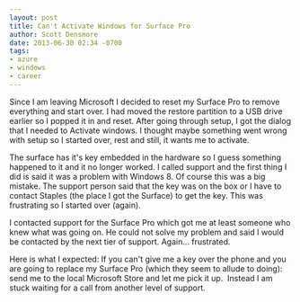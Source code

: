 ```yaml
---
layout: post
title: Can't Activate Windows for Surface Pro
author: Scott Densmore
date: 2013-06-30 02:34 -0700
tags:
- azure
- windows
- career
---
```


Since I am leaving Microsoft I decided to reset my Surface Pro to remove everything and start over. I had moved the restore partition to a USB drive earlier so I popped it in and reset. After going through setup, I got the dialog that I needed to Activate windows. I thought maybe something went wrong with setup so I started over, rest and still, it wants me to activate.

The surface has it's key embedded in the hardware so I guess something happened to it and it no longer worked. I called support and the first thing I did is said it was a problem with Windows 8. Of course this was a big mistake. The support person said that the key was on the box or I have to contact Staples (the place I got the Surface) to get the key. This was frustrating so I started over (again).

I contacted support for the Surface Pro which got me at least someone who knew what was going on. He could not solve my problem and said I would be contacted by the next tier of support. Again… frustrated.

Here is what I expected: If you can't give me a key over the phone and you are going to replace my Surface Pro (which they seem to allude to doing): send me to the local Microsoft Store and let me pick it up.  Instead I am stuck waiting for a call from another level of support.